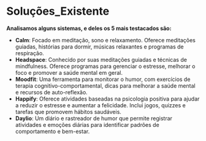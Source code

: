 # Soluções_Existente
**Analisamos alguns sistemas, e deles os 5 mais testacados são:**
- **Calm**: Focado em meditação, sono e relaxamento. Oferece meditações guiadas, histórias para dormir, músicas relaxantes e programas de respiração.
- **Headspace**: Conhecido por suas meditações guiadas e técnicas de mindfulness. Oferece programas para gerenciar o estresse, melhorar o foco e promover a saúde mental em geral.
- **Moodfit**: Uma ferramenta para monitorar o humor, com exercícios de terapia cognitivo-comportamental, dicas para melhorar a saúde mental e recursos de auto-reflexão.
- **Happify**: Oferece atividades baseadas na psicologia positiva para ajudar a reduzir o estresse e aumentar a felicidade. Inclui jogos, quizzes e tarefas que promovem hábitos saudáveis.
- **Daylio**: Um diário e rastreador de humor que permite registrar atividades e emoções diárias para identificar padrões de comportamento e bem-estar.
